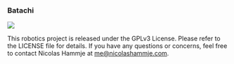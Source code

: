 ### Batachi


![](https://github.com/nicohmje/BATACHI/blob/main/batachi_standing.gif)


This robotics project is released under the GPLv3 License. Please refer to the LICENSE file for details. If you have any questions or concerns, feel free to contact Nicolas Hammje at me@nicolashammje.com.
